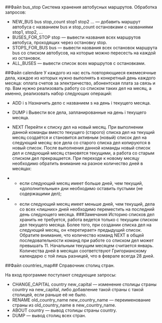 ##Файл bus_stop 
Система хранения автобусных маршрутов. Обработка запросов:

- NEW_BUS bus stop_count stop1 stop2 ... — добавить маршрут автобуса с названием bus и stop_count остановками с названиями stop1, stop2, ... 
- BUSES_FOR_STOP stop — вывести названия всех маршрутов автобуса, проходящих через остановку stop. 
- STOPS_FOR_BUS bus — вывести названия всех остановок маршрута bus со списком автобусов, на которые можно пересесть на каждой из остановок. 
- ALL_BUSES — вывести список всех маршрутов с остановками.

##Файл calendare
У каждого из нас есть повторяющиеся ежемесячные дела, каждое из которых нужно выполнять в конкретный день каждого месяца: оплата счетов за электричество, абонентская плата за связь и пр. Вам нужно реализовать работу со списком таких дел на месяц, а именно, реализовать набор следующих операций:

- ADD i s
Назначить дело с названием s на день i текущего месяца.

- DUMP i
Вывести все дела, запланированные на день i текущего месяца.

- NEXT
Перейти к списку дел на новый месяц. При выполнении данной команды вместо текущего (старого) списка дел на текущий месяц создаётся и становится активным (новый) список дел на следующий месяц: все дела со старого списка дел копируются в новый список. После выполнения данной команды новый список дел и следующий месяц становятся текущими, а работа со старым списком дел прекращается.  При переходе к новому месяцу необходимо обратить внимание на разное количество дней в месяцах:

- - если следующий месяц имеет больше дней, чем текущий, «дополнительные» дни необходимо оставить пустыми (не содержащими дел);
- - если следующий месяц имеет меньше дней, чем текущий, дела со всех «лишних» дней необходимо переместить на последний день следующего месяца.
###Замечания
Историю списков дел хранить не требуется, работа ведется только с текущим списком дел текущего месяца. Более того, при создании списка дел на следующий месяц, он «перетирает» предыдущий список.
Обратите внимание, что количество команд NEXT в общей последовательности команд при работе со списком дел может превышать 11.
Начальным текущим месяцем считается январь.
Количества дней в месяцах соответствуют Григорианскому календарю с той лишь разницей, что в феврале всегда 28 дней.

##Файл countries_map##
Справочник столиц стран.

На вход программе поступают следующие запросы:

- CHANGE_CAPITAL country new_capital — изменение столицы страны country на new_capital, либо добавление такой страны с такой столицей, если раньше её не было.
- RENAME old_country_name new_country_name — переименование страны из old_country_name в new_country_name.
- ABOUT country — вывод столицы страны country.
- DUMP — вывод столиц всех стран.
